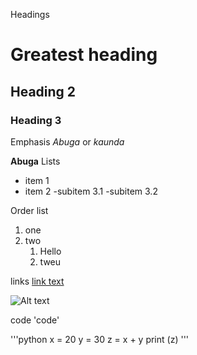 Headings
# Greatest heading
## Heading 2
### Heading 3
Emphasis
*Abuga* or _kaunda_

**Abuga**
Lists
- item 1
- item 2
  -subitem 3.1
  -subitem 3.2

Order list
1. one
2. two
   1. Hello
   2. tweu
  
links
[link text](https://abuga.com)


![Alt text]()

code
'code'

'''python
x = 20
y = 30
z = x + y
print (z)
'''
